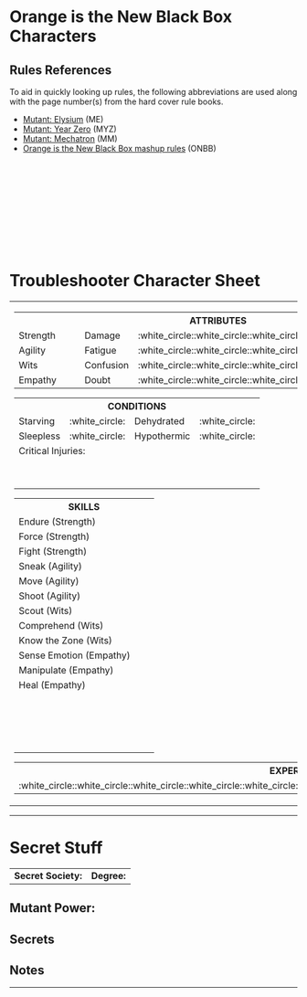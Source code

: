 # Orange is the New Black Box Characters

## Rules References

To aid in quickly looking up rules, the following abbreviations are used along with the page number(s) from the hard cover rule books.

* [Mutant: Elysium](https://frialigan.se/en/store/?product_id=3843676143664) (ME)
* [Mutant: Year Zero](https://frialigan.se/en/games/mutant-year-zero/) (MYZ)
* [Mutant: Mechatron](https://frialigan.se/en/store/?product_id=666090831920) (MM)
* [Orange is the New Black Box mashup rules](mashup_rules.md) (ONBB)

<br />
<br />
<br />
<br />
<br />
<br />
<br />
<br />
<br />


# Troubleshooter Character Sheet
<table><!--page-->
    <tr><!--page row-->
        <td><!--left col-->
            <table>
                <tr>
                    <th colspan="4">
                        ATTRIBUTES
                    </th>
                </tr>
                <tr>
                    <td>
                        Strength
                    </td>
                    <td>
                        &nbsp;&nbsp;&nbsp;&nbsp;
                    </td>
                    <td>
                        Damage
                    </td>
                    <td>
                        :white_circle::white_circle::white_circle::white_circle::white_circle:
                    </td>
                </tr>
                <tr>
                    <td>
                        Agility
                    </td>
                    <td>
                        &nbsp;&nbsp;&nbsp;&nbsp;
                    </td>
                    <td>
                        Fatigue
                    </td>
                    <td>
                        :white_circle::white_circle::white_circle::white_circle::white_circle:
                    </td>
                </tr>
                <tr>
                    <td>
                        Wits
                    </td>
                    <td>
                        &nbsp;&nbsp;&nbsp;&nbsp;
                    </td>
                    <td>
                        Confusion
                    </td>
                    <td>
                        :white_circle::white_circle::white_circle::white_circle::white_circle:
                    </td>
                </tr>
                <tr>
                    <td>
                        Empathy
                    </td>
                    <td>
                        &nbsp;&nbsp;&nbsp;&nbsp;
                    </td>
                    <td>
                        Doubt
                    </td>
                    <td>
                        :white_circle::white_circle::white_circle::white_circle::white_circle:
                    </td>
                </tr>
            </table>
            <table>
                <tr>
                    <th colspan="4">
                        CONDITIONS
                    </th>
                </tr>
                <tr>
                    <td>
                        Starving
                    </td>
                    <td>
                        :white_circle:
                    </td>
                    <td>
                        Dehydrated
                    </td>
                    <td>
                        :white_circle:
                    </td>
                </tr>
                <tr>
                    <td>
                        Sleepless
                    </td>
                    <td>
                        :white_circle:
                    </td>
                    <td>
                        Hypothermic
                    </td>
                    <td>
                        :white_circle:
                    </td>
                </tr>
                <tr>
                    <td colspan="4">
                        Critical Injuries:
                    </td>
                </tr>
                <tr>
                    <td colspan="4">
                        &nbsp;
                    </td>
                </tr>
                <tr>
                    <td colspan="4">
                        &nbsp;
                    </td>
                </tr>
            </table>
            <table>
                <tr>
                    <th colspan="2">
                        SKILLS
                    </th>
                </tr>
                <tr>
                    <td>
                        Endure (Strength)
                    </td>
                    <td>
                        &nbsp;&nbsp;&nbsp;&nbsp;
                    </td>
                </tr>
                <tr>
                    <td>
                        Force (Strength)
                    </td>
                    <td>
                        &nbsp;&nbsp;&nbsp;&nbsp;
                    </td>
                </tr>
                <tr>
                    <td>
                        Fight (Strength)
                    </td>
                    <td>
                        &nbsp;&nbsp;&nbsp;&nbsp;
                    </td>
                </tr>
                <tr>
                    <td>
                        Sneak (Agility)
                    </td>
                    <td>
                        &nbsp;&nbsp;&nbsp;&nbsp;
                    </td>
                </tr>
                <tr>
                    <td>
                        Move (Agility)
                    </td>
                    <td>
                        &nbsp;&nbsp;&nbsp;&nbsp;
                    </td>
                </tr>
                <tr>
                    <td>
                        Shoot (Agility)
                    </td>
                    <td>
                        &nbsp;&nbsp;&nbsp;&nbsp;
                    </td>
                </tr>
                <tr>
                    <td>
                        Scout (Wits)
                    </td>
                    <td>
                        &nbsp;&nbsp;&nbsp;&nbsp;
                    </td>
                </tr>
                <tr>
                    <td>
                        Comprehend (Wits)
                    </td>
                    <td>
                        &nbsp;&nbsp;&nbsp;&nbsp;
                    </td>
                </tr>
                <tr>
                    <td>
                        Know the Zone (Wits)
                    </td>
                    <td>
                        &nbsp;&nbsp;&nbsp;&nbsp;
                    </td>
                </tr>
                <tr>
                    <td>
                        Sense Emotion (Empathy)
                    </td>
                    <td>
                        &nbsp;&nbsp;&nbsp;&nbsp;
                    </td>
                </tr>
                <tr>
                    <td>
                        Manipulate (Empathy)
                    </td>
                    <td>
                        &nbsp;&nbsp;&nbsp;&nbsp;
                    </td>
                </tr>
                <tr>
                    <td>
                        Heal (Empathy)
                    </td>
                    <td>
                        &nbsp;&nbsp;&nbsp;&nbsp;
                    </td>
                </tr>
                <tr>
                    <td>
                    </td>
                    <td>
                        &nbsp;&nbsp;&nbsp;&nbsp;
                    </td>
                </tr>
                <tr>
                    <td>
                    </td>
                    <td>
                        &nbsp;&nbsp;&nbsp;&nbsp;
                    </td>
                </tr>
                <tr>
                    <td>
                    </td>
                    <td>
                        &nbsp;&nbsp;&nbsp;&nbsp;
                    </td>
                </tr>
                <tr>
                    <td>
                    </td>
                    <td>
                        &nbsp;&nbsp;&nbsp;&nbsp;
                    </td>
                </tr>
            </table>
            <table>
                <tr>
                    <th>
                        EXPERIENCE
                    </th>
                </tr>
                <tr>
                    <td>
                        :white_circle::white_circle::white_circle::white_circle::white_circle::white_circle::white_circle::white_circle::white_circle::white_circle:
                    </td>
                </tr>
            </table>
        </td><!--end left col-->
        <td><!--right col-->
            <table>
                <tr>
                    <td>
                        Name:
                    </td>
                    <td>
                        Security Clearance:
                    </td>
                </tr>
                <tr>
                    <td colspan="2">
                        Service Group:
                    </td>
                </tr>
            </table>
            <table><!--right cols-->
                <tr>
                    <td>
                        <table>
                            <tr>
                                <th>
                                    GEAR
                                </th>
                            </tr>
                            <tr>
                                <td>
                                    1. &nbsp;&nbsp;&nbsp;&nbsp;&nbsp;&nbsp;&nbsp;&nbsp;&nbsp;&nbsp;&nbsp;&nbsp;&nbsp;&nbsp;&nbsp;&nbsp;&nbsp;&nbsp;&nbsp;&nbsp;&nbsp;&nbsp;&nbsp;&nbsp;&nbsp;&nbsp;&nbsp;&nbsp;&nbsp;&nbsp;&nbsp;&nbsp;&nbsp;&nbsp;&nbsp;&nbsp;&nbsp;&nbsp;&nbsp;&nbsp;
                                </td>
                            </tr>
                            <tr>
                                <td>
                                    2. &nbsp;&nbsp;&nbsp;&nbsp;&nbsp;&nbsp;&nbsp;&nbsp;&nbsp;&nbsp;&nbsp;&nbsp;&nbsp;&nbsp;&nbsp;&nbsp;&nbsp;&nbsp;&nbsp;&nbsp;&nbsp;&nbsp;&nbsp;&nbsp;&nbsp;&nbsp;&nbsp;&nbsp;&nbsp;&nbsp;&nbsp;&nbsp;&nbsp;&nbsp;&nbsp;&nbsp;&nbsp;&nbsp;&nbsp;&nbsp;
                                </td>
                            </tr>
                            <tr>
                                <td>
                                    3. &nbsp;&nbsp;&nbsp;&nbsp;&nbsp;&nbsp;&nbsp;&nbsp;&nbsp;&nbsp;&nbsp;&nbsp;&nbsp;&nbsp;&nbsp;&nbsp;&nbsp;&nbsp;&nbsp;&nbsp;&nbsp;&nbsp;&nbsp;&nbsp;&nbsp;&nbsp;&nbsp;&nbsp;&nbsp;&nbsp;&nbsp;&nbsp;&nbsp;&nbsp;&nbsp;&nbsp;&nbsp;&nbsp;&nbsp;&nbsp;
                                </td>
                            </tr>
                            <tr>
                                <td>
                                    4. &nbsp;&nbsp;&nbsp;&nbsp;&nbsp;&nbsp;&nbsp;&nbsp;&nbsp;&nbsp;&nbsp;&nbsp;&nbsp;&nbsp;&nbsp;&nbsp;&nbsp;&nbsp;&nbsp;&nbsp;&nbsp;&nbsp;&nbsp;&nbsp;&nbsp;&nbsp;&nbsp;&nbsp;&nbsp;&nbsp;&nbsp;&nbsp;&nbsp;&nbsp;&nbsp;&nbsp;&nbsp;&nbsp;&nbsp;&nbsp;
                                </td>
                            </tr>
                            <tr>
                                <td>
                                    5. &nbsp;&nbsp;&nbsp;&nbsp;&nbsp;&nbsp;&nbsp;&nbsp;&nbsp;&nbsp;&nbsp;&nbsp;&nbsp;&nbsp;&nbsp;&nbsp;&nbsp;&nbsp;&nbsp;&nbsp;&nbsp;&nbsp;&nbsp;&nbsp;&nbsp;&nbsp;&nbsp;&nbsp;&nbsp;&nbsp;&nbsp;&nbsp;&nbsp;&nbsp;&nbsp;&nbsp;&nbsp;&nbsp;&nbsp;&nbsp;
                                </td>
                            </tr>
                            <tr>
                                <td>
                                    6. &nbsp;&nbsp;&nbsp;&nbsp;&nbsp;&nbsp;&nbsp;&nbsp;&nbsp;&nbsp;&nbsp;&nbsp;&nbsp;&nbsp;&nbsp;&nbsp;&nbsp;&nbsp;&nbsp;&nbsp;&nbsp;&nbsp;&nbsp;&nbsp;&nbsp;&nbsp;&nbsp;&nbsp;&nbsp;&nbsp;&nbsp;&nbsp;&nbsp;&nbsp;&nbsp;&nbsp;&nbsp;&nbsp;&nbsp;&nbsp;
                                </td>
                            </tr>
                            <tr>
                                <td>
                                    7. &nbsp;&nbsp;&nbsp;&nbsp;&nbsp;&nbsp;&nbsp;&nbsp;&nbsp;&nbsp;&nbsp;&nbsp;&nbsp;&nbsp;&nbsp;&nbsp;&nbsp;&nbsp;&nbsp;&nbsp;&nbsp;&nbsp;&nbsp;&nbsp;&nbsp;&nbsp;&nbsp;&nbsp;&nbsp;&nbsp;&nbsp;&nbsp;&nbsp;&nbsp;&nbsp;&nbsp;&nbsp;&nbsp;&nbsp;&nbsp;
                                </td>
                            </tr>
                            <tr>
                                <td>
                                    8. &nbsp;&nbsp;&nbsp;&nbsp;&nbsp;&nbsp;&nbsp;&nbsp;&nbsp;&nbsp;&nbsp;&nbsp;&nbsp;&nbsp;&nbsp;&nbsp;&nbsp;&nbsp;&nbsp;&nbsp;&nbsp;&nbsp;&nbsp;&nbsp;&nbsp;&nbsp;&nbsp;&nbsp;&nbsp;&nbsp;&nbsp;&nbsp;&nbsp;&nbsp;&nbsp;&nbsp;&nbsp;&nbsp;&nbsp;&nbsp;
                                </td>
                            </tr>
                            <tr>
                                <td>
                                    9. &nbsp;&nbsp;&nbsp;&nbsp;&nbsp;&nbsp;&nbsp;&nbsp;&nbsp;&nbsp;&nbsp;&nbsp;&nbsp;&nbsp;&nbsp;&nbsp;&nbsp;&nbsp;&nbsp;&nbsp;&nbsp;&nbsp;&nbsp;&nbsp;&nbsp;&nbsp;&nbsp;&nbsp;&nbsp;&nbsp;&nbsp;&nbsp;&nbsp;&nbsp;&nbsp;&nbsp;&nbsp;&nbsp;&nbsp;&nbsp;
                                </td>
                            </tr>
                            <tr>
                                <td>
                                    10. &nbsp;&nbsp;&nbsp;&nbsp;&nbsp;&nbsp;&nbsp;&nbsp;&nbsp;&nbsp;&nbsp;&nbsp;&nbsp;&nbsp;&nbsp;&nbsp;&nbsp;&nbsp;&nbsp;&nbsp;&nbsp;&nbsp;&nbsp;&nbsp;&nbsp;&nbsp;&nbsp;&nbsp;&nbsp;&nbsp;&nbsp;&nbsp;&nbsp;&nbsp;&nbsp;&nbsp;&nbsp;&nbsp;&nbsp;&nbsp;
                                </td>
                            </tr>
                            <tr>
                                <td>
                                    Credits: &nbsp;&nbsp;&nbsp;&nbsp;&nbsp;&nbsp;&nbsp;&nbsp;&nbsp;&nbsp;&nbsp;&nbsp;&nbsp;&nbsp;&nbsp;&nbsp;&nbsp;&nbsp;&nbsp;&nbsp;&nbsp;&nbsp;&nbsp;&nbsp;&nbsp;&nbsp;&nbsp;&nbsp;&nbsp;&nbsp;&nbsp;&nbsp;&nbsp;&nbsp;&nbsp;&nbsp;&nbsp;&nbsp;&nbsp;&nbsp;
                                </td>
                            </tr>
                        </table>
                    </td>
                    <td>
                        <table>
                            <tr>
                                <th>
                                    TALENTS
                                </th>
                            </tr>
                            <tr>
                                <td>
                                    &nbsp;&nbsp;&nbsp;&nbsp;&nbsp;&nbsp;&nbsp;&nbsp;&nbsp;&nbsp;&nbsp;&nbsp;&nbsp;&nbsp;&nbsp;&nbsp;&nbsp;&nbsp;&nbsp;&nbsp;&nbsp;&nbsp;&nbsp;&nbsp;&nbsp;&nbsp;&nbsp;&nbsp;&nbsp;&nbsp;&nbsp;&nbsp;&nbsp;&nbsp;&nbsp;&nbsp;&nbsp;&nbsp;&nbsp;&nbsp;
                                </td>
                            </tr>
                            <tr>
                                <td>
                                    &nbsp;&nbsp;&nbsp;&nbsp;&nbsp;&nbsp;&nbsp;&nbsp;&nbsp;&nbsp;&nbsp;&nbsp;&nbsp;&nbsp;&nbsp;&nbsp;&nbsp;&nbsp;&nbsp;&nbsp;&nbsp;&nbsp;&nbsp;&nbsp;&nbsp;&nbsp;&nbsp;&nbsp;&nbsp;&nbsp;&nbsp;&nbsp;&nbsp;&nbsp;&nbsp;&nbsp;&nbsp;&nbsp;&nbsp;&nbsp;
                                </td>
                            </tr>
                            <tr>
                                <td>
                                    &nbsp;&nbsp;&nbsp;&nbsp;&nbsp;&nbsp;&nbsp;&nbsp;&nbsp;&nbsp;&nbsp;&nbsp;&nbsp;&nbsp;&nbsp;&nbsp;&nbsp;&nbsp;&nbsp;&nbsp;&nbsp;&nbsp;&nbsp;&nbsp;&nbsp;&nbsp;&nbsp;&nbsp;&nbsp;&nbsp;&nbsp;&nbsp;&nbsp;&nbsp;&nbsp;&nbsp;&nbsp;&nbsp;&nbsp;&nbsp;
                                </td>
                            </tr>
                            <tr>
                                <td>
                                    &nbsp;&nbsp;&nbsp;&nbsp;&nbsp;&nbsp;&nbsp;&nbsp;&nbsp;&nbsp;&nbsp;&nbsp;&nbsp;&nbsp;&nbsp;&nbsp;&nbsp;&nbsp;&nbsp;&nbsp;&nbsp;&nbsp;&nbsp;&nbsp;&nbsp;&nbsp;&nbsp;&nbsp;&nbsp;&nbsp;&nbsp;&nbsp;&nbsp;&nbsp;&nbsp;&nbsp;&nbsp;&nbsp;&nbsp;&nbsp;
                                </td>
                            </tr>
                            <tr>
                                <td>
                                    &nbsp;&nbsp;&nbsp;&nbsp;&nbsp;&nbsp;&nbsp;&nbsp;&nbsp;&nbsp;&nbsp;&nbsp;&nbsp;&nbsp;&nbsp;&nbsp;&nbsp;&nbsp;&nbsp;&nbsp;&nbsp;&nbsp;&nbsp;&nbsp;&nbsp;&nbsp;&nbsp;&nbsp;&nbsp;&nbsp;&nbsp;&nbsp;&nbsp;&nbsp;&nbsp;&nbsp;&nbsp;&nbsp;&nbsp;&nbsp;
                                </td>
                            </tr>
                            <tr>
                                <td>
                                    &nbsp;&nbsp;&nbsp;&nbsp;&nbsp;&nbsp;&nbsp;&nbsp;&nbsp;&nbsp;&nbsp;&nbsp;&nbsp;&nbsp;&nbsp;&nbsp;&nbsp;&nbsp;&nbsp;&nbsp;&nbsp;&nbsp;&nbsp;&nbsp;&nbsp;&nbsp;&nbsp;&nbsp;&nbsp;&nbsp;&nbsp;&nbsp;&nbsp;&nbsp;&nbsp;&nbsp;&nbsp;&nbsp;&nbsp;&nbsp;
                                </td>
                            </tr>
                        </table>
                        <table >
                            <tr>
                                <th>
                                    ARMOR
                                </th>
                            </tr>
                            <tr>
                                <td>
                                </td>
                            </tr>
                        </table>
                    </td>
                </tr>
            </table><!--end right cols-->
            <table>
                <tr>
                    <th>
                        WEAPONS
                    </th>
                    <th>
                        Bonus
                    </th>
                    <th>
                        Damage
                    </th>
                    <th>
                        Range
                    </th>
                    <th>
                        Special
                    </th>
                </tr>
                <tr>
                    <td>
                    </td>
                    <td>
                    </td>
                    <td>
                    </td>
                    <td>
                    </td>
                    <td>
                    </td>
                </tr>
                <tr>
                    <td>
                    </td>
                    <td>
                    </td>
                    <td>
                    </td>
                    <td>
                    </td>
                    <td>
                    </td>
                </tr>
                <tr>
                    <td>
                    </td>
                    <td>
                    </td>
                    <td>
                    </td>
                    <td>
                    </td>
                    <td>
                    </td>
                </tr>
            </table>
        </td><!--end right col-->
    </tr><!--end page row-->
</table><!--end page-->

---

# Secret Stuff

<table><!--top-->
    <tr>
        <td>
            <b>Secret Society:</b>
        </td>
        <td>
            <b>Degree:</b>
        </td>
    </tr>
</table><!--end top-->

## Mutant Power: 

## Secrets

## Notes

---